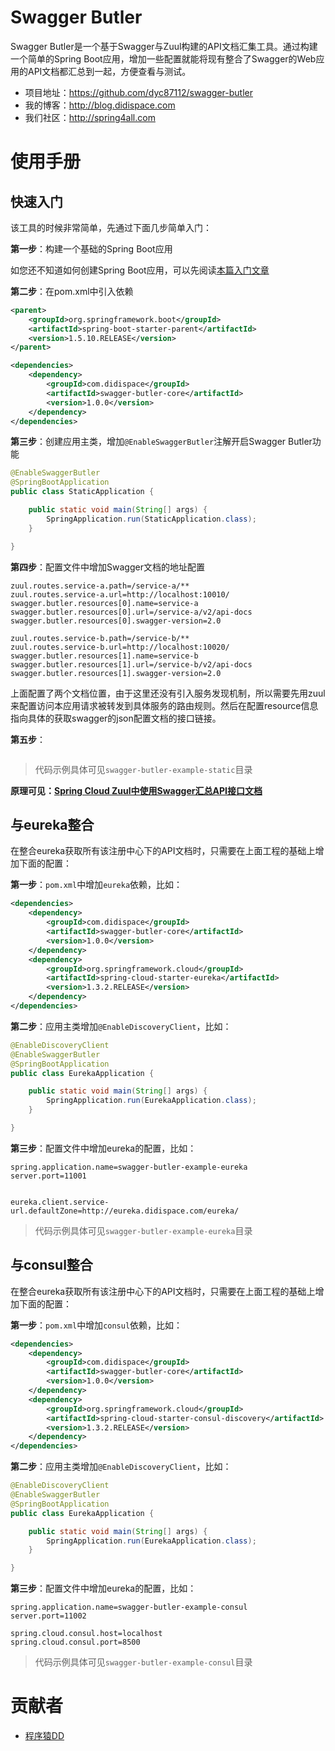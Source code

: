 # Swagger Butler

Swagger Butler是一个基于Swagger与Zuul构建的API文档汇集工具。通过构建一个简单的Spring Boot应用，增加一些配置就能将现有整合了Swagger的Web应用的API文档都汇总到一起，方便查看与测试。

- 项目地址：https://github.com/dyc87112/swagger-butler
- 我的博客：http://blog.didispace.com
- 我们社区：http://spring4all.com

# 使用手册

## 快速入门 

该工具的时候非常简单，先通过下面几步简单入门：

**第一步**：构建一个基础的Spring Boot应用

如您还不知道如何创建Spring Boot应用，可以先阅读[本篇入门文章](http://blog.didispace.com/spring-boot-learning-1/)

**第二步**：在pom.xml中引入依赖

```xml
<parent>
    <groupId>org.springframework.boot</groupId>
    <artifactId>spring-boot-starter-parent</artifactId>
    <version>1.5.10.RELEASE</version>
</parent>

<dependencies>
    <dependency>
        <groupId>com.didispace</groupId>
        <artifactId>swagger-butler-core</artifactId>
        <version>1.0.0</version>
    </dependency>
</dependencies>
```

**第三步**：创建应用主类，增加`@EnableSwaggerButler`注解开启Swagger Butler功能

```java
@EnableSwaggerButler
@SpringBootApplication
public class StaticApplication {

    public static void main(String[] args) {
        SpringApplication.run(StaticApplication.class);
    }

}
```

**第四步**：配置文件中增加Swagger文档的地址配置

```properties
zuul.routes.service-a.path=/service-a/**
zuul.routes.service-a.url=http://localhost:10010/
swagger.butler.resources[0].name=service-a
swagger.butler.resources[0].url=/service-a/v2/api-docs
swagger.butler.resources[0].swagger-version=2.0

zuul.routes.service-b.path=/service-b/**
zuul.routes.service-b.url=http://localhost:10020/
swagger.butler.resources[1].name=service-b
swagger.butler.resources[1].url=/service-b/v2/api-docs
swagger.butler.resources[1].swagger-version=2.0
```

上面配置了两个文档位置，由于这里还没有引入服务发现机制，所以需要先用zuul来配置访问本应用请求被转发到具体服务的路由规则。然后在配置resource信息指向具体的获取swagger的json配置文档的接口链接。

**第五步**：

![]()

> 代码示例具体可见`swagger-butler-example-static`目录

**原理可见：[Spring Cloud Zuul中使用Swagger汇总API接口文档](http://blog.didispace.com/Spring-Cloud-Zuul-use-Swagger-API-doc/)**

## 与eureka整合

在整合eureka获取所有该注册中心下的API文档时，只需要在上面工程的基础上增加下面的配置：

**第一步**：`pom.xml`中增加`eureka`依赖，比如：

```xml
<dependencies>
    <dependency>
        <groupId>com.didispace</groupId>
        <artifactId>swagger-butler-core</artifactId>
        <version>1.0.0</version>
    </dependency>
    <dependency>
        <groupId>org.springframework.cloud</groupId>
        <artifactId>spring-cloud-starter-eureka</artifactId>
        <version>1.3.2.RELEASE</version>
    </dependency>
</dependencies>
```

**第二步**：应用主类增加`@EnableDiscoveryClient`，比如：

```java
@EnableDiscoveryClient
@EnableSwaggerButler
@SpringBootApplication
public class EurekaApplication {

    public static void main(String[] args) {
        SpringApplication.run(EurekaApplication.class);
    }

}
```

**第三步**：配置文件中增加eureka的配置，比如：

```properties
spring.application.name=swagger-butler-example-eureka
server.port=11001


eureka.client.service-url.defaultZone=http://eureka.didispace.com/eureka/
```

> 代码示例具体可见`swagger-butler-example-eureka`目录

## 与consul整合 

在整合eureka获取所有该注册中心下的API文档时，只需要在上面工程的基础上增加下面的配置：

**第一步**：`pom.xml`中增加`consul`依赖，比如：

```xml
<dependencies>
    <dependency>
        <groupId>com.didispace</groupId>
        <artifactId>swagger-butler-core</artifactId>
        <version>1.0.0</version>
    </dependency>
    <dependency>
        <groupId>org.springframework.cloud</groupId>
        <artifactId>spring-cloud-starter-consul-discovery</artifactId>
        <version>1.3.2.RELEASE</version>
    </dependency>
</dependencies>
```

**第二步**：应用主类增加`@EnableDiscoveryClient`，比如：

```java
@EnableDiscoveryClient
@EnableSwaggerButler
@SpringBootApplication
public class EurekaApplication {

    public static void main(String[] args) {
        SpringApplication.run(EurekaApplication.class);
    }

}
```

**第三步**：配置文件中增加eureka的配置，比如：

```properties
spring.application.name=swagger-butler-example-consul
server.port=11002

spring.cloud.consul.host=localhost
spring.cloud.consul.port=8500
```

> 代码示例具体可见`swagger-butler-example-consul`目录

# 贡献者

- [程序猿DD](https://github.com/dyc87112)
